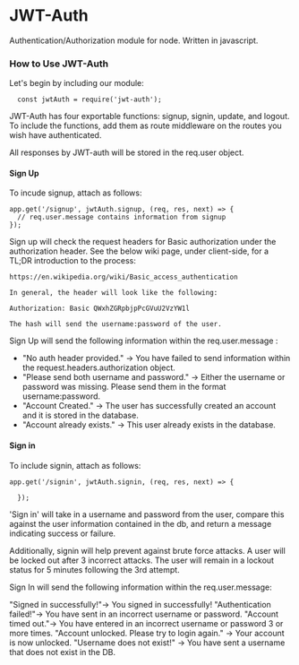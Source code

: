 # JWT-Auth
Authentication/Authorization module for node. Written in javascript.


### How to Use JWT-Auth

Let's begin by including our module: 
```
  const jwtAuth = require('jwt-auth');
```

JWT-Auth has four exportable functions: signup, signin, update, and logout. To include the functions, add them as route middleware on the routes you wish have authenticated.

All responses by JWT-auth will be stored in the req.user object. 

#### Sign Up

To incude signup, attach as follows: 

```
app.get('/signup', jwtAuth.signup, (req, res, next) => {
  // req.user.message contains information from signup
});
```

Sign up will check the request headers for Basic authorization under the authorization header. See the below wiki page, under client-side, for a TL;DR introduction to the process:

```
https://en.wikipedia.org/wiki/Basic_access_authentication

In general, the header will look like the following:

Authorization: Basic QWxhZGRpbjpPcGVuU2VzYW1l

The hash will send the username:password of the user. 
```

Sign Up will send the following information within the req.user.message :


* "No auth header provided."                -> You have failed to send information within the request.headers.authorization object.
* "Please send both username and password." -> Either the username or password was missing. Please send them in the format username:password.
* "Account Created."                        -> The user has successfully created an account and it is stored in the database.
* "Account already exists."                 -> This user already exists in the database. 

#### Sign in

To include signin, attach as follows:

```
app.get('/signin', jwtAuth.signin, (req, res, next) => {

  });
```
'Sign in' will take in a username and password from the user, compare this against the user information contained in the db, and return a message indicating success or failure.

Additionally, signin will help prevent against brute force attacks. A user will be locked out after 3 incorrect attacks. The user will remain in a lockout status for 5 minutes following the 3rd attempt.

Sign In will send the following information within the req.user.message:

"Signed in successfully!"-> You signed in successfully!
"Authentication failed!"-> You have sent in an incorrect username or password.
"Account timed out."-> You have entered in an incorrect username or password 3 or more times.
"Account unlocked. Please try to login again." -> Your account is now unlocked.
"Username does not exist!" -> You have sent a username that does not exist in the DB.